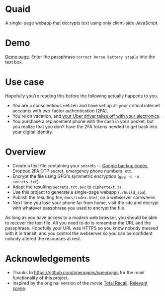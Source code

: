 # Quaid
A single-page webapp that decrypts text using only client-side JavaScript.

# Demo
[Demo page](https://sowbug.github.io/quaid/). Enter the passphrase `correct horse battery staple` into the text box.

# Use case
Hopefully you're reading this before the following actually happens to you.

* You are a conscientious netizen and have set up all your critical internet accounts with two-factor authentication (2FA).
* You're on vacation, and [your Uber driver takes off with your electronics](https://fymhotsauce.rocks/blogs/news/my-uber-driver-robbed-me-so-i-took-uber-to-court-and-won).
* You purchase a replacement phone with the cash in your pocket, but you realize that you don't have the 2FA tokens needed to get back into your digital identity.

# Overview
* Create a text file containing your secrets -- [Google backup codes](https://support.google.com/accounts/answer/1187538?hl=en), Dropbox 2FA OTP secret, emergency phone numbers, etc.
* Encrypt the file using GPG's symmetric encryption (`gpg -c -a secrets.txt`).
* Adapt the resulting `secrets.txt.asc` to `ciphertext.js`.
* Use this project to generate a single-page webapp (`./build_spa`).
* Publish the resulting file, `docs/index.html`, on a webserver somwhere.
* Next time you lose your phone far from home, visit the site and decrypt with whatever passphrase you used to encrypt the file.

As long as you have access to a modern web browser, you should be able to recover
the text file. All you need to do is remember the URL and the passphrase.
Hopefully your URL was HTTPS so you know nobody messed with it in transit, and you control
the webserver so you can be confident nobody altered the resources at rest.

# Acknowledgements

* Thanks to https://github.com/openpgpjs/openpgpjs for the main functionality of this project.
* Inspired by the original version of the movie [Total Recall](http://www.imdb.com/title/tt0100802/). [Relevant scene](https://www.youtube.com/watch?v=a5ztlWzi0kY).
